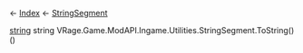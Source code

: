 ← [Index](Api-Index) ← [StringSegment](VRage.Game.ModAPI.Ingame.Utilities.StringSegment)

[string](System.String) string VRage.Game.ModAPI.Ingame.Utilities.StringSegment.ToString()()